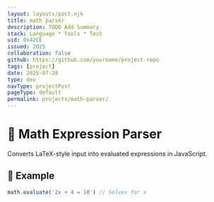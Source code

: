 ```yaml
---
layout: layouts/post.njk
title: math parser
description: TODO Add Summary
stack: Language * Tools * Tech
uid: 0x42CE
issued: 2025
collaboration: false
github: https://github.com/yourname/project-repo
tags: [project]
date: 2025-07-28
type: dev
navType: projectPost
pageType: default
permalink: projects/math-parser/
---
```


# 🧮 Math Expression Parser

Converts LaTeX-style input into evaluated expressions in JavaScript.

## 📐 Example

```js
math.evaluate('2x + 4 = 10') // Solves for x
